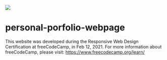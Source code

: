 <a href="https://www.freecodecamp.org/learn/"><img src="https://upload.wikimedia.org/wikipedia/commons/3/39/FreeCodeCamp_logo.png"></a>


# personal-porfolio-webpage

This website was developed during the Responsive Web Design Certification at freeCodeCamp, in Feb 12, 2021. For more information about freeCodeCamp, please visit: https://www.freecodecamp.org/learn/
